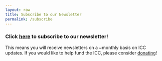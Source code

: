 ```yaml
---
layout: raw
title: Subscribe to our Newsletter
permalink: /subscribe
---
```


### Click <a href="https://forms.gle/YdUfsX5CLRmi2n436">here</a> to subscribe to our newsletter!

This means you will receive newsletters on a ~monthly basis on ICC updates. 
If you would like to help fund the ICC, please consider <a href="https://bank.hackclub.com/donations/start/irvine-coding-club">donating</a>!
